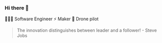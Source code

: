 ### Hi there 👋

👨🏻‍💻 Software Engineer
⚡️  Maker
🚁 Drone pilot

> The innovation distinguishes between leader and a follower! - Steve Jobs
